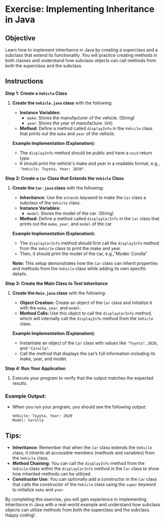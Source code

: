 # Exercise: Implementing Inheritance in Java

## Objective
Learn how to implement inheritance in Java by creating a superclass and a subclass that extend its functionality. You will practice creating methods in both classes and understand how subclass objects can call methods from both the superclass and the subclass.

## Instructions

**Step 1: Create a `Vehicle` Class**

1. **Create the `Vehicle.java` class** with the following:
    - **Instance Variables:**
        - `make`: Stores the manufacturer of the vehicle. (String)
        - `year`: Stores the year of manufacture. (int)
    - **Method:** Define a method called `displayInfo` in the `Vehicle` class that prints out the `make` and `year` of the vehicle.

   **Example Implementation (Explanation):**
    - The `displayInfo` method should be public and have a `void` return type.
    - It should print the vehicle's make and year in a readable format, e.g., `"Vehicle: Toyota, Year: 2020"`.

**Step 2: Create a `Car` Class that Extends the `Vehicle` Class**

1. **Create the `Car.java` class** with the following:
    - **Inheritance:** Use the `extends` keyword to make the `Car` class a subclass of the `Vehicle` class.
    - **Instance Variables:**
        - `model`: Stores the model of the car. (String)
    - **Method:** Define a method called `displayCarInfo` in the `Car` class that prints out the `make`, `year`, and `model` of the car.

   **Example Implementation (Explanation):**
    - The `displayCarInfo` method should first call the `displayInfo` method from the `Vehicle` class to print the make and year.
    - Then, it should print the model of the car, e.g.,"Model: Corolla"

   **Note:** This setup demonstrates how the `Car` class can inherit properties and methods from the `Vehicle` class while adding its own specific details.

**Step 3: Create the Main Class to Test Inheritance**

1. **Create the `Main.java` class** with the following:
    - **Object Creation:** Create an object of the `Car` class and initialize it with the `make`, `year`, and `model`.
    - **Method Calls:** Use this object to call the `displayCarInfo` method, which will internally call the `displayInfo` method from the `Vehicle` class.

   **Example Implementation (Explanation):**
    - Instantiate an object of the `Car` class with values like `"Toyota"`, `2020`, and `"Corolla"`.
    - Call the method that displays the car’s full information including its make, year, and model.

**Step 4: Run Your Application**

1. Execute your program to verify that the output matches the expected results.

### Example Output:

- When you run your program, you should see the following output:

  ```
  Vehicle: Toyota, Year: 2020
  Model: Corolla
  ```

## Tips:

- **Inheritance:** Remember that when the `Car` class extends the `Vehicle` class, it inherits all accessible members (methods and variables) from the `Vehicle` class.
- **Method Chaining:** You can call the `displayInfo` method from the `Vehicle` class within the `displayCarInfo` method in the `Car` class to show how inherited methods can be utilized.
- **Constructor Use:** You can optionally add a constructor in the `Car` class that calls the constructor of the `Vehicle` class using the `super` keyword to initialize `make` and `year`.

By completing this exercise, you will gain experience in implementing inheritance in Java with a real-world example and understand how subclass objects can utilize methods from both the superclass and the subclass. Happy coding!
